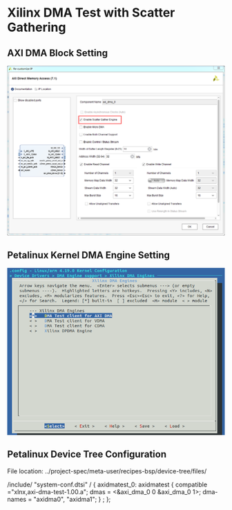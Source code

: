# Xilinx DMA Test with Scatter Gathering
## AXI DMA Block Setting
![Petalinux](https://github.com/thihakyawjob/Xilinx/blob/master/images/sg_dma_test_DMASettings.png)

## Petalinux Kernel DMA Engine Setting
![Petalinux](https://github.com/thihakyawjob/Xilinx/blob/master/images/sg_dma_test.png)

## Petalinux Device Tree Configuration

File location: ../project-spec/meta-user/recipes-bsp/device-tree/files/

/include/ "system-conf.dtsi"
/ {
	axidmatest_0: axidmatest {
		compatible ="xlnx,axi-dma-test-1.00.a";
		dmas = <&axi_dma_0 0
		&axi_dma_0 1>;
		dma-names = "axidma0", "axidma1";
	} ;
};